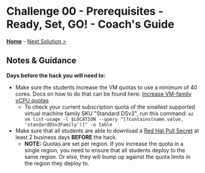 # Challenge 00 - Prerequisites - Ready, Set, GO! - Coach's Guide 

**[Home](./README.md)** - [Next Solution >](./Solution-01.md)

## Notes & Guidance


**Days before the hack you will need to:**
- Make sure the students increase the VM quotas to use a minimum of 40 cores. Docs on how to do that can be found here: [Increase VM-family vCPU quotas](https://docs.microsoft.com/en-us/azure/azure-portal/supportability/per-vm-quota-requests) 
  - To check your current subscription quota of the smallest supported virtual machine family SKU "Standard DSv3", run this command: `az vm list-usage -l $LOCATION --query "[?contains(name.value, 'standardDSv3Family')]" -o table`
- Make sure that all students are able to download a [Red Hat Pull Secret](https://cloud.redhat.com/openshift/install/azure/aro-provisioned) at least 2 business days **BEFORE** the hack.
  - **NOTE:** Quotas are set per region.  If you increase the quota in a single region, you need to ensure that all students deploy to the same region.  Or else, they will bump up against the quota limits in the region they deploy to.
